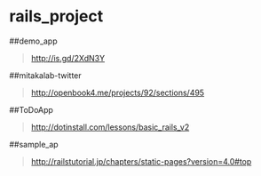 # rails_project

##demo_app
 > http://is.gd/2XdN3Y


##mitakalab-twitter
 > http://openbook4.me/projects/92/sections/495

##ToDoApp
 > http://dotinstall.com/lessons/basic_rails_v2

##sample_ap
 > http://railstutorial.jp/chapters/static-pages?version=4.0#top
